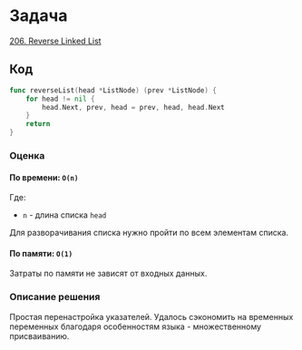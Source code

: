 # Задача

[206. Reverse Linked List](https://leetcode.com/problems/reverse-linked-list/)

## Код

```go
func reverseList(head *ListNode) (prev *ListNode) {
    for head != nil {
        head.Next, prev, head = prev, head, head.Next
    }
    return
}
```

### Оценка 

#### По времени: `O(n)`
Где:
* `n` - длина списка `head`

Для разворачивания списка нужно пройти по всем элементам списка.

#### По памяти: `O(1)`
Затраты по памяти не зависят от входных данных. 

### Описание решения

Простая перенастройка указателей. Удалось сэкономить на временных переменных благодаря особенностям языка - множественному присваиванию.